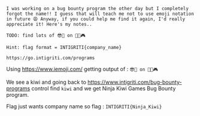 ```
I was working on a bug bounty program the other day but I completely forgot the name!! I guess that will teach me not to use emoji notation in future 😩 Anyway, if you could help me find it again, I'd really appreciate it! Here's my notes..

TODO: find lots of 😎🐛 on 🥷🥝🎮

Hint: flag format = INTIGRITI{company_name}

https://go.intigriti.com/programs
```

Using https://www.iemoji.com/ getting output of : `😎🐛 on 🥷🥝🎮`

We see a kiwi and going back to https://www.intigriti.com/bug-bounty-programs control find `kiwi` and we get Ninja Kiwi Games Bug Bounty program.

Flag just wants company name so flag : `INTIGRITI{Ninja_Kiwi}`